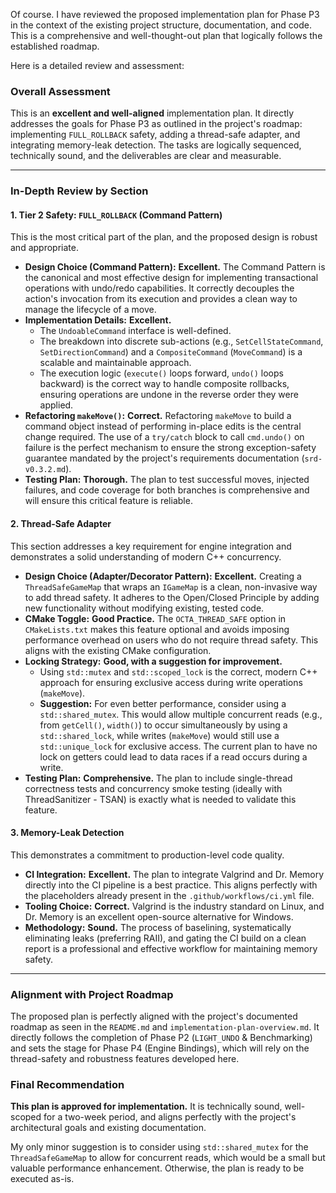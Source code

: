 Of course. I have reviewed the proposed implementation plan for Phase P3 in the context of the existing project structure, documentation, and code. This is a comprehensive and well-thought-out plan that logically follows the established roadmap.

Here is a detailed review and assessment:

### Overall Assessment

This is an **excellent and well-aligned** implementation plan. It directly addresses the goals for Phase P3 as outlined in the project's roadmap: implementing `FULL_ROLLBACK` safety, adding a thread-safe adapter, and integrating memory-leak detection. The tasks are logically sequenced, technically sound, and the deliverables are clear and measurable.

---

### In-Depth Review by Section

#### 1. Tier 2 Safety: `FULL_ROLLBACK` (Command Pattern)

This is the most critical part of the plan, and the proposed design is robust and appropriate.

* **Design Choice (Command Pattern):** **Excellent.** The Command Pattern is the canonical and most effective design for implementing transactional operations with undo/redo capabilities. It correctly decouples the action's invocation from its execution and provides a clean way to manage the lifecycle of a move.
* **Implementation Details:** **Excellent.**
    * The `UndoableCommand` interface is well-defined.
    * The breakdown into discrete sub-actions (e.g., `SetCellStateCommand`, `SetDirectionCommand`) and a `CompositeCommand` (`MoveCommand`) is a scalable and maintainable approach.
    * The execution logic (`execute()` loops forward, `undo()` loops backward) is the correct way to handle composite rollbacks, ensuring operations are undone in the reverse order they were applied.
* **Refactoring `makeMove()`:** **Correct.** Refactoring `makeMove` to build a command object instead of performing in-place edits is the central change required. The use of a `try/catch` block to call `cmd.undo()` on failure is the perfect mechanism to ensure the strong exception-safety guarantee mandated by the project's requirements documentation (`srd-v0.3.2.md`).
* **Testing Plan:** **Thorough.** The plan to test successful moves, injected failures, and code coverage for both branches is comprehensive and will ensure this critical feature is reliable.

#### 2. Thread-Safe Adapter

This section addresses a key requirement for engine integration and demonstrates a solid understanding of modern C++ concurrency.

* **Design Choice (Adapter/Decorator Pattern):** **Excellent.** Creating a `ThreadSafeGameMap` that wraps an `IGameMap` is a clean, non-invasive way to add thread safety. It adheres to the Open/Closed Principle by adding new functionality without modifying existing, tested code.
* **CMake Toggle:** **Good Practice.** The `OCTA_THREAD_SAFE` option in `CMakeLists.txt` makes this feature optional and avoids imposing performance overhead on users who do not require thread safety. This aligns with the existing CMake configuration.
* **Locking Strategy:** **Good, with a suggestion for improvement.**
    * Using `std::mutex` and `std::scoped_lock` is the correct, modern C++ approach for ensuring exclusive access during write operations (`makeMove`).
    * **Suggestion:** For even better performance, consider using a `std::shared_mutex`. This would allow multiple concurrent reads (e.g., from `getCell()`, `width()`) to occur simultaneously by using a `std::shared_lock`, while writes (`makeMove`) would still use a `std::unique_lock` for exclusive access. The current plan to have no lock on getters could lead to data races if a read occurs during a write.
* **Testing Plan:** **Comprehensive.** The plan to include single-thread correctness tests and concurrency smoke testing (ideally with ThreadSanitizer - TSAN) is exactly what is needed to validate this feature.

#### 3. Memory-Leak Detection

This demonstrates a commitment to production-level code quality.

* **CI Integration:** **Excellent.** The plan to integrate Valgrind and Dr. Memory directly into the CI pipeline is a best practice. This aligns perfectly with the placeholders already present in the `.github/workflows/ci.yml` file.
* **Tooling Choice:** **Correct.** Valgrind is the industry standard on Linux, and Dr. Memory is an excellent open-source alternative for Windows.
* **Methodology:** **Sound.** The process of baselining, systematically eliminating leaks (preferring RAII), and gating the CI build on a clean report is a professional and effective workflow for maintaining memory safety.

---

### Alignment with Project Roadmap

The proposed plan is perfectly aligned with the project's documented roadmap as seen in the `README.md` and `implementation-plan-overview.md`. It directly follows the completion of Phase P2 (`LIGHT_UNDO` & Benchmarking) and sets the stage for Phase P4 (Engine Bindings), which will rely on the thread-safety and robustness features developed here.

### Final Recommendation

**This plan is approved for implementation.** It is technically sound, well-scoped for a two-week period, and aligns perfectly with the project's architectural goals and existing documentation.

My only minor suggestion is to consider using `std::shared_mutex` for the `ThreadSafeGameMap` to allow for concurrent reads, which would be a small but valuable performance enhancement. Otherwise, the plan is ready to be executed as-is.